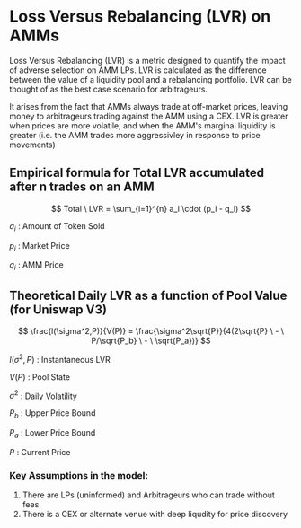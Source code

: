 # Loss Versus Rebalancing (LVR) on AMMs

Loss Versus Rebalancing (LVR) is a metric designed to quantify the impact of adverse selection on AMM LPs. LVR is calculated as the difference between the value of a liquidity pool and a rebalancing portfolio. LVR can be thought of as the best case scenario for arbitrageurs.

It arises from the fact that AMMs always trade at off-market prices, leaving money to arbitrageurs trading against the AMM using a CEX. LVR is greater when prices are more volatile, and when the AMM's marginal liquidity is greater (i.e. the AMM trades more aggressivley in response to price movements)

## Empirical formula for Total LVR accumulated after n trades on an AMM

$$
Total \  LVR =  \sum_{i=1}^{n} a_i \cdot (p_i - q_i)
$$

$a_i$ : Amount of Token Sold

$p_i$ : Market Price

$q_i$ : AMM Price

## Theoretical Daily LVR as a function of Pool Value (for Uniswap V3)

$$
\frac{l(\sigma^2,P)}{V(P)} = \frac{\sigma^2\sqrt{P}}{4(2\sqrt{P} \  - \ P/\sqrt{P_b} \ - \ \sqrt{P_a})}
$$

$l(\sigma^2,P)$ : Instantaneous LVR

$V(P)$ : Pool State

$\sigma^2$ : Daily Volatility 

$P_b$ : Upper Price Bound

$P_a$ : Lower Price Bound

$P$ : Current Price

### Key Assumptions in the model:
1. There are LPs (uninformed) and Arbitrageurs who can trade without fees
2. There is a CEX or alternate venue with deep liqudity for price discovery
